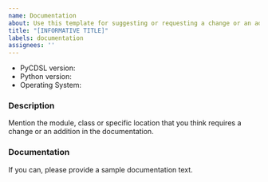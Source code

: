 ```yaml
---
name: Documentation
about: Use this template for suggesting or requesting a change or an addition to the documentation
title: "[INFORMATIVE TITLE]"
labels: documentation
assignees: ''
---
```


* PyCDSL version:
* Python version:
* Operating System:

### Description

Mention the module, class or specific location that you think requires a change or an addition in the documentation.

### Documentation

If you can, please provide a sample documentation text.


